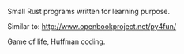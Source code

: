 Small Rust programs written for learning purpose.

Similar to: http://www.openbookproject.net/py4fun/

Game of life, Huffman coding.
